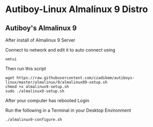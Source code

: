 # Autiboy-Linux Almalinux 9 Distro

## Autiboy's Almalinux 9
After install of Almalinux 9 Server

Connect to network and edit it to auto connect using

`nmtui`

Then run this script
```
wget https://raw.githubusercontent.com/czadikem/autiboys-linux/master/almalinux/9/almalinux89-setup.sh
chmod +x almalinux9-setup.sh
sudo ./almalinux9-setup.sh
```
After your computer has rebooted Login

Run the following in a Terminal in your Desktop Environment

```./almalinux9-configure.sh```
